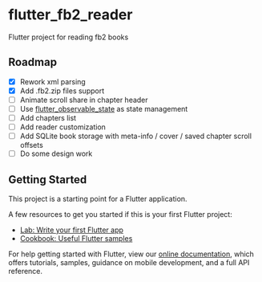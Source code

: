 # flutter_fb2_reader

Flutter project for reading fb2 books

## Roadmap

- [x] Rework xml parsing
- [x] Add .fb2.zip files support
- [ ] Animate scroll share in chapter header
- [ ] Use [flutter_observable_state](https://pub.dev/packages/flutter_observable_state) as state management
- [ ] Add chapters list
- [ ] Add reader customization
- [ ] Add SQLite book storage with meta-info / cover / saved chapter scroll offsets
- [ ] Do some design work

## Getting Started

This project is a starting point for a Flutter application.

A few resources to get you started if this is your first Flutter project:

- [Lab: Write your first Flutter app](https://flutter.dev/docs/get-started/codelab)
- [Cookbook: Useful Flutter samples](https://flutter.dev/docs/cookbook)

For help getting started with Flutter, view our
[online documentation](https://flutter.dev/docs), which offers tutorials,
samples, guidance on mobile development, and a full API reference.
